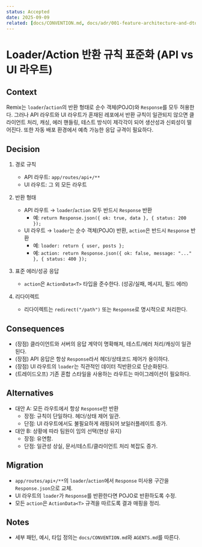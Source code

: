 ```yaml
---
status: Accepted
date: 2025-09-09
related: [docs/CONVENTION.md, docs/adr/001-feature-architecture-and-dto-boundary.md]
---
```


# Loader/Action 반환 규칙 표준화 (API vs UI 라우트)

## Context
Remix는 `loader`/`action`의 반환 형태로 순수 객체(POJO)와 `Response`를 모두 허용한다. 그러나 API 라우트와 UI 라우트가 혼재된 레포에서 반환 규칙이 일관되지 않으면 클라이언트 처리, 캐싱, 에러 핸들링, 테스트 방식이 제각각이 되어 생산성과 신뢰성이 떨어진다. 또한 자동 배포 환경에서 예측 가능한 응답 규격이 필요하다.

## Decision
1) 경로 규칙
   - API 라우트: `app/routes/api+/**`
   - UI 라우트: 그 외 모든 라우트

2) 반환 형태
   - API 라우트 → `loader`/`action` 모두 반드시 `Response` 반환
     - 예: `return Response.json({ ok: true, data }, { status: 200 });`
   - UI 라우트 → `loader`는 순수 객체(POJO) 반환, `action`은 반드시 `Response` 반환
     - 예: `loader: return { user, posts };`
     - 예: `action: return Response.json({ ok: false, message: "..." }, { status: 400 });`

3) 표준 에러/성공 응답
   - `action`은 `ActionData<T>` 타입을 준수한다. (성공/실패, 메시지, 필드 에러)

4) 리다이렉트
   - 리다이렉트는 `redirect("/path")` 또는 `Response`로 명시적으로 처리한다.

## Consequences
- (장점) 클라이언트와 서버의 응답 계약이 명확해져, 테스트/에러 처리/캐싱이 일관된다.
- (장점) API 응답은 항상 `Response`라서 헤더/상태코드 제어가 용이하다.
- (장점) UI 라우트의 `loader`는 직관적인 데이터 직반환으로 단순화된다.
- (트레이드오프) 기존 혼합 스타일을 사용하는 라우트는 마이그레이션이 필요하다.

## Alternatives
- 대안 A: 모든 라우트에서 항상 `Response`만 반환
  - 장점: 규칙이 단일하다. 헤더/상태 제어 일관.
  - 단점: UI 라우트에서도 불필요하게 래핑되어 보일러플레이트 증가.
- 대안 B: 상황에 따라 팀원이 임의 선택(현상 유지)
  - 장점: 유연함.
  - 단점: 일관성 상실, 문서/테스트/클라이언트 처리 복잡도 증가.

## Migration
- `app/routes/api+/**`의 `loader`/`action`에서 `Response` 미사용 구간을 `Response.json`으로 교체.
- UI 라우트의 `loader`가 `Response`를 반환한다면 POJO로 반환하도록 수정.
- 모든 `action`은 `ActionData<T>` 규격을 따르도록 결과 매핑을 정리.

## Notes
- 세부 패턴, 예시, 타입 정의는 `docs/CONVENTION.md`와 `AGENTS.md`를 따른다.
